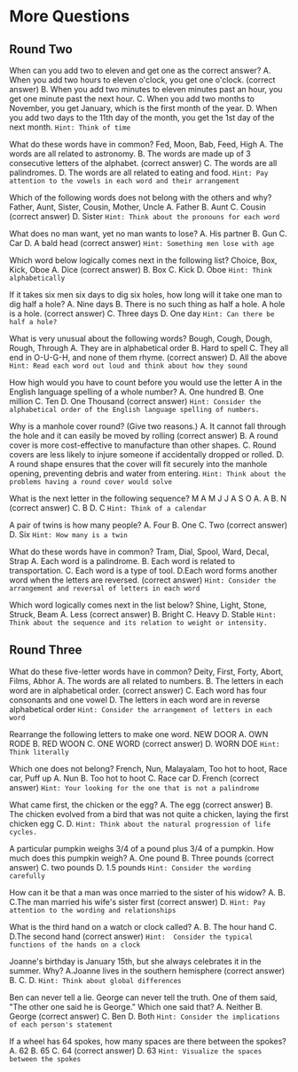 # More Questions

## Round Two

When can you add two to eleven and get one as the correct answer?
A. When you add two hours to eleven o'clock, you get one o'clock. (correct answer)
B. When you add two minutes to eleven minutes past an hour, you get one minute past the next hour.
C. When you add two months to November, you get January, which is the first month of the year.
D. When you add two days to the 11th day of the month, you get the 1st day of the next month.
`Hint: Think of time`

What do these words have in common? Fed, Moon, Bab, Feed, High
A. The words are all related to astronomy.
B. The words are made up of 3 consecutive letters of the alphabet. (correct answer)
C. The words are all palindromes.
D. The words are all related to eating and food.
`Hint: Pay attention to the vowels in each word and their arrangement`

Which of the following words does not belong with the others and why? Father, Aunt, Sister, Cousin, Mother, Uncle
A. Father
B. Aunt
C. Cousin (correct answer)
D. Sister
`Hint: Think about the pronouns for each word`

What does no man want, yet no man wants to lose?
A. His partner
B. Gun
C. Car 
D. A bald head (correct answer)
`Hint: Something men lose with age`

Which word below logically comes next in the following list? Choice, Box, Kick, Oboe
A. Dice (correct answer)
B. Box
C. Kick
D. Oboe
`Hint: Think alphabetically`

If it takes six men six days to dig six holes, how long will it take one man to dig half a hole?
A. Nine days
B. There is no such thing as half a hole. A hole is a hole. (correct answer)
C. Three days
D. One day
`Hint: Can there be half a hole?`

What is very unusual about the following words? Bough, Cough, Dough, Rough, Through
A. They are in alphabetical order
B. Hard to spell
C. They all end in O-U-G-H, and none of them rhyme. (correct answer)
D. All the above
`Hint: Read each word out loud and think about how they sound`

How high would you have to count before you would use the letter A in the English language spelling of a whole number?
A. One hundred
B. One million
C. Ten
D. One Thousand (correct answer)
`Hint: Consider the alphabetical order of the English language spelling of numbers.`

Why is a manhole cover round? (Give two reasons.)
A. It cannot fall through the hole and it can easily be moved by rolling (correct answer)
B. A round cover is more cost-effective to manufacture than other shapes.
C. Round covers are less likely to injure someone if accidentally dropped or rolled.
D. A round shape ensures that the cover will fit securely into the manhole opening, preventing debris and water from entering.
`Hint: Think about the problems having a round cover would solve`

What is the next letter in the following sequence? M A M J J A S O 
A. A
B. N (correct answer)
C. B
D. C
`Hint: Think of a calendar`

A pair of twins is how many people?
A. Four
B. One
C. Two (correct answer)
D. Six
`Hint: How many is a twin`

What do these words have in common? Tram, Dial, Spool, Ward, Decal, Strap
A. Each word is a palindrome.
B. Each word is related to transportation.
C. Each word is a type of tool.
D.Each word forms another word when the letters are reversed. (correct answer)
`Hint: Consider the arrangement and reversal of letters in each word`

Which word logically comes next in the list below? Shine, Light, Stone, Struck, Beam
A. Less (correct answer)
B. Bright
C. Heavy
D. Stable
`Hint: Think about the sequence and its relation to weight or intensity.`

## Round Three

What do these five-letter words have in common? Deity, First, Forty, Abort, Films, Abhor
A. The words are all related to numbers.
B. The letters in each word are in alphabetical order. (correct answer)
C.  Each word has four consonants and one vowel
D. The letters in each word are in reverse alphabetical order
`Hint: Consider the arrangement of letters in each word`

Rearrange the following letters to make one word. NEW DOOR
A. OWN RODE
B. RED WOON
C. ONE WORD (correct answer)
D. WORN DOE
`Hint: Think literally`

Which one does not belong? French, Nun, Malayalam, Too hot to hoot, Race car, Puff up
A. Nun
B. Too hot to hoot
C. Race car
D. French (correct answer)
`Hint: Your looking for the one that is not a palindrome`

What came first, the chicken or the egg?
A. The egg (correct answer)
B. The chicken evolved from a bird that was not quite a chicken, laying the first chicken egg 
C.
D.
`Hint: Think about the natural progression of life cycles.`

A particular pumpkin weighs 3/4 of a pound plus 3/4 of a pumpkin. How much does this pumpkin weigh?
A. One pound
B. Three pounds (correct answer)
C. two pounds
D. 1.5 pounds
`Hint: Consider the wording carefully`

How can it be that a man was once married to the sister of his widow?
A.
B.
C.The man married his wife's sister first (correct answer)
D.
`Hint: Pay attention to the wording and relationships`

What is the third hand on a watch or clock called?
A.
B. The hour hand
C.
D.The second hand (correct answer)
`Hint:  Consider the typical functions of the hands on a clock`

Joanne's birthday is January 15th, but she always celebrates it in the summer. Why?
A.Joanne lives in the southern hemisphere (correct answer)
B.
C.
D.
`Hint: Think about global differences`

Ben can never tell a lie. George can never tell the truth. One of them said, "The other one said he is George." Which one said that?
A. Neither
B. George (correct answer)
C. Ben
D. Both
`Hint: Consider the implications of each person's statement`

If a wheel has 64 spokes, how many spaces are there between the spokes?
A. 62
B. 65
C. 64 (correct answer)
D. 63
`Hint: Visualize the spaces between the spokes`